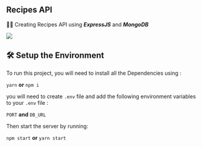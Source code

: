## Recipes API

🧑‍💻 Creating Recipes API using ***ExpressJS*** and ***MongoDB*** 


![](https://res.cloudinary.com/dhlxoefrk/image/upload/v1704401124/mi9t6a3vorqwt31ihzjf.jpg)

## 🛠 Setup the Environment

To run this project, you will need to install all the Dependencies using : 

`yarn`  **or**  `npm i`

you will need to create `.env` file and add the following environment variables to your `.env` file :

`PORT`  **and**  `DB_URL`

Then start the server by running:

`npm start`  **or**  `yarn start` 